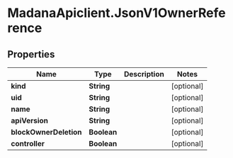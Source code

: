 # MadanaApiclient.JsonV1OwnerReference

## Properties

Name | Type | Description | Notes
------------ | ------------- | ------------- | -------------
**kind** | **String** |  | [optional] 
**uid** | **String** |  | [optional] 
**name** | **String** |  | [optional] 
**apiVersion** | **String** |  | [optional] 
**blockOwnerDeletion** | **Boolean** |  | [optional] 
**controller** | **Boolean** |  | [optional] 


